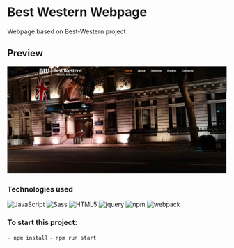 # Best Western Webpage
Webpage based on Best-Western project 

## Preview
![webpage](./src/img/preview.jpg)

### Technologies used
![JavaScript](https://img.shields.io/badge/-JavaScript-%23F7DF1C?style=flat-square&logo=javascript&logoColor=000000&labelColor=%23F7DF1C&color=%23FFCE5A)
![Sass](https://img.shields.io/badge/-Sass-%23CC6699?style=flat-square&logo=sass&logoColor=ffffff)
![HTML5](https://img.shields.io/badge/-HTML5-%23E44D27?style=flat-square&logo=html5&logoColor=ffffff)
![jquery](https://img.shields.io/badge/-jquery-0769AD?style=flat-square&logo=jquery&logoColor=ffffff)
![npm](https://img.shields.io/badge/-npm-CB3837?style=flat-square&logo=npm&logoColor=ffffff)
![webpack](https://img.shields.io/badge/-webpack-8DD6F9?style=flat-square&logo=webpack&logoColor=ffffff)

### To start this project:
` - npm install `
` - npm run start `


